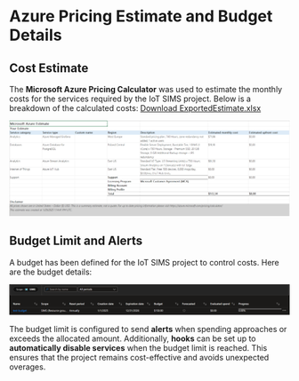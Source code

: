 # Azure Pricing Estimate and Budget Details

## Cost Estimate
The **Microsoft Azure Pricing Calculator** was used to estimate the monthly costs for the services required by the IoT SIMS project. Below is a breakdown of the calculated costs:
[Download ExportedEstimate.xlsx](ExportedEstimate.xlsx)

![alt text](./assets/image.png)

## Budget Limit and Alerts
A budget has been defined for the IoT SIMS project to control costs. Here are the budget details:

![alt text](./assets/image-1.png)

The budget limit is configured to send **alerts** when spending approaches or exceeds the allocated amount. Additionally, **hooks** can be set up to **automatically disable services** when the budget limit is reached. This ensures that the project remains cost-effective and avoids unexpected overages.

